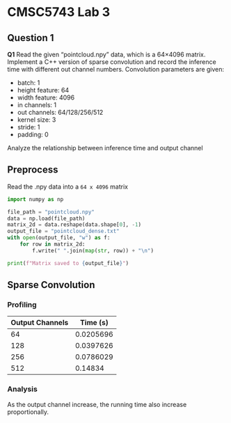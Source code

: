 # CMSC5743 Lab 3



## Question 1

**Q1** Read the given “pointcloud.npy” data, which is a 64×4096 matrix. Implement a C++ version of sparse convolution and record the inference time with different out channel numbers. Convolution parameters are given: 

- batch: 1 
- height feature: 64 
- width feature: 4096 
- in channels: 1 
- out channels: 64/128/256/512 
- kernel size: 3 
- stride: 1 
- padding: 0 

Analyze the relationship between inference time and output channel

## Preprocess

Read the .npy data into a `64 x 4096` matrix

```python
import numpy as np

file_path = "pointcloud.npy"
data = np.load(file_path)
matrix_2d = data.reshape(data.shape[0], -1)
output_file = "pointcloud_dense.txt"
with open(output_file, "w") as f:
    for row in matrix_2d:
        f.write(" ".join(map(str, row)) + "\n")

print(f"Matrix saved to {output_file}")
```

## Sparse Convolution

### Profiling

| Output Channels | Time (s)  |
| --------------- | --------- |
| 64              | 0.0205696 |
| 128             | 0.0397626 |
| 256             | 0.0786029 |
| 512             | 0.14834   |

### Analysis

As the output channel increase, the running time also increase proportionally.